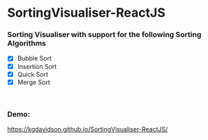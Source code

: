 # SortingVisualiser-ReactJS

### Sorting Visualiser with support for the following Sorting Algorithms
- [x] Bubble Sort
- [x] Insertion Sort
- [x] Quick Sort
- [x] Merge Sort

</br>

### Demo: 
https://kgdavidson.github.io/SortingVisualiser-ReactJS/
